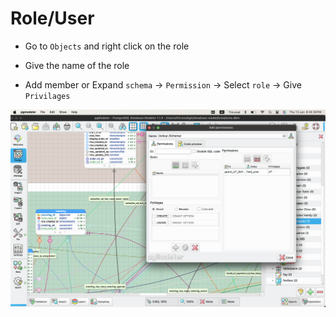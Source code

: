 # Role/User

* Go to `Objects` and right click on the role 

* Give the name of the role

* Add member or Expand `schema` -> `Permission` -> Select `role` -> Give `Privilages`


![Role](./img/role/role.png)